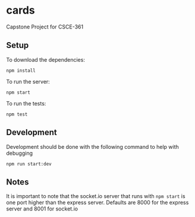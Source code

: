 # cards

Capstone Project for CSCE-361

## Setup

To download the dependencies:

```
npm install
```

To run the server:

```
npm start
```

To run the tests:

```
npm test
```

## Development

Development should be done with the following command to help with debugging

```
npm run start:dev
```

## Notes

It is important to note that the socket.io server that runs with `npm start` is one port higher than the express server. Defaults are 8000 for the express server and 8001 for socket.io
